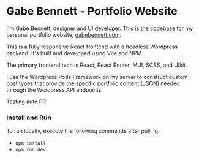 # Gabe Bennett - Portfolio Website

I'm Gabe Bennett, designer and UI developer. 
This is the codebase for my personal portfolio website, 
[gabebennett.com](https://gabebennett.com).

This is a fully responsive React frontend with a headless 
Wordpress backend. It's built and developed using Vite and NPM.

The primary frontend tech is React, React Router, MUI, SCSS, and UIkit.

I use the Wordpress Pods Framework on my server to construct custom post 
types that provide the specific portfolio content 
(JSON) needed through the Wordpress API endpoints.

Testing auto PR

### Install and Run

To run locally, execute the following commands after pulling:

- `npm install`
- `npm run dev`
